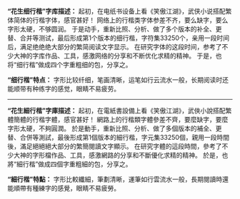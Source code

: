 
**“花生细行楷”字库描述：**
起初，在电纸书设备上看《笑傲江湖》，武侠小说搭配繁体简体的行楷字体，感官甚好！
网络上的行楷类字体参差不齐，要么缺字，要么字形太硬，不够圆润。
于是动手，重新比照、分析、做了多个版本的补全、更替、合并等测试，最后形成第1个版本的细行楷，字符集33250个，亲用一段时间后，满足绝绝绝大部分的繁简阅读文字显示。
在研究字体的这段时间，参考了不少大神的字库作品、工具，感激网络的分享和不断优化求精的精神。
于是，也将“细行楷”做成四个字重粗细的包，分享之。

**“细行楷”特点：**
字形比较纤细，笔画清晰，运笔如行云流水一般，长期阅读时还能顺带有种练字的感觉，眼睛不易疲劳。
******************
**“花生細行楷”字庫描述：**
起初，在電紙書設備上看《笑傲江湖》，武俠小說搭配繁體簡體的行楷字體，感官甚好！
網路上的行楷類字體參差不齊，要麼缺字，要麼字形太硬，不夠圓潤。
於是動手，重新比照、分析、做了多個版本的補全、更替、合併等測試，最後形成第1個版本的細行楷，字元集33250個，親用一段時間後，滿足絕絕絕大部分的繁簡閱讀文字顯示。
在研究字體的這段時間，參考了不少大神的字形檔作品、工具，感激網路的分享和不斷優化求精的精神。
於是，也將“細行楷”做成四個字重粗細的包，分享之。

**“細行楷”特點：**
字形比較纖細，筆劃清晰，運筆如行雲流水一般，長期閱讀時還能順帶有種練字的感覺，眼睛不易疲勞。

